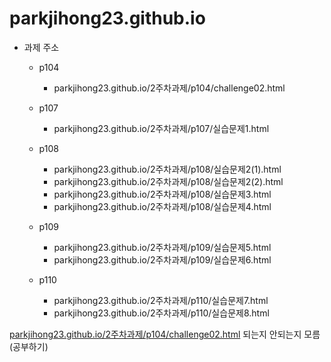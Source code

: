 # parkjihong23.github.io
* 과제 주소
  * p104
    * parkjihong23.github.io/2주차과제/p104/challenge02.html
         
  * p107
    * parkjihong23.github.io/2주차과제/p107/실습문제1.html
   
  * p108
    * parkjihong23.github.io/2주차과제/p108/실습문제2(1).html
    * parkjihong23.github.io/2주차과제/p108/실습문제2(2).html
    * parkjihong23.github.io/2주차과제/p108/실습문제3.html
    * parkjihong23.github.io/2주차과제/p108/실습문제4.html
  
  * p109
    * parkjihong23.github.io/2주차과제/p109/실습문제5.html
    * parkjihong23.github.io/2주차과제/p109/실습문제6.html
  
  * p110
    * parkjihong23.github.io/2주차과제/p110/실습문제7.html
    * parkjihong23.github.io/2주차과제/p110/실습문제8.html
    
  
 [parkjihong23.github.io/2주차과제/p104/challenge02.html](parkjihong23.github.io/2주차과제/p104/challenge02.html) 되는지 안되는지 모름 (공부하기)
